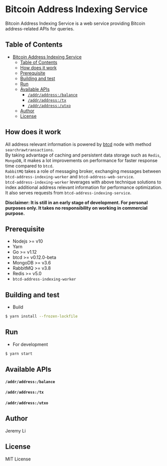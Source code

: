 # Bitcoin Address Indexing Service
Bitcoin Address Indexing Service is a web service providing Bitcoin address-related APIs for queries.

## Table of Contents
- [Bitcoin Address Indexing Service](#bitcoin-address-indexing-service)
  - [Table of Contents](#table-of-contents)
  - [How does it work](#how-does-it-work)
  - [Prerequisite](#prerequisite)
  - [Building and test](#building-and-test)
  - [Run](#run)
  - [Available APIs](#available-apis)
      - [`/addr/address:/balance`](#addraddressbalance)
      - [`/addr/address:/tx`](#addraddresstx)
      - [`/addr/address:/utxo`](#addraddressutxo)
  - [Author](#author)
  - [License](#license)

How does it work
-----
All address relevant information is powered by [btcd](https://github.com/btcsuite/btcd) node with method `searchrawtransactions`.  
By taking advantage of caching and persistent data storage such as `Redis`, `MongoDB`, it makes a lot improvements on performance for faster response time compared to `btcd`.  
`RabbitMQ` takes a role of messaging broker, exchanging messages between `btcd-address-indexing-worker` and `btcd-address-web-service`.  
`btcd-address-indexing-worker` leverages with above technique solutions to index additional address relevant information for performance optimization. It also serves requests from `btcd-address-indexing-service`.

**Disclaimer: It is still in an early stage of development. For personal purposes only. It takes no responsibility on working in commercial purpose.**

Prerequisite
-----
* Nodejs >= v10
* Yarn
* Go >= v1.12
* btcd >= v0.12.0-beta
* MongoDB >= v3.6
* RabbitMQ >= v3.8
* Redis >= v5.0
* `btcd-address-indexing-worker`

Building and test
-----

* Build
  
```bash
$ yarn install --frozen-lockfile
```

Run
-----

* For development

```bash
$ yarn start
```

Available APIs
-----

#### `/addr/address:/balance`

#### `/addr/address:/tx`

#### `/addr/address:/utxo`

Author
-----
Jeremy Li

License
-----
MIT License
